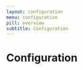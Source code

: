 ```yaml
---
layout: configuration
menu: configuration
pill: overview
subtitle: Configuration
---
```

# Configuration